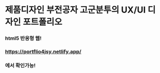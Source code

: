 제품디자인 부전공자 고군분투의 UX/UI 디자인 포트폴리오
=====================

### html5 반응형 웹!

### https://portflio4jsy.netlify.app/

### 에서 확인가능!
